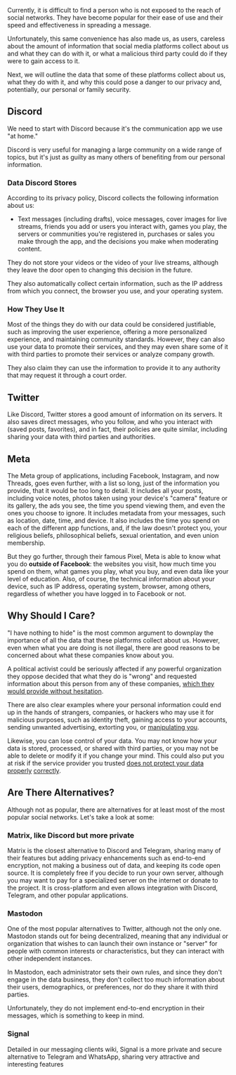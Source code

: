 Currently, it is difficult to find a person who is not exposed to the reach of social networks. They have become popular for their ease of use and their speed and effectiveness in spreading a message.

Unfortunately, this same convenience has also made us, as users, careless about the amount of information that social media platforms collect about us and what they can do with it, or what a malicious third party could do if they were to gain access to it.

Next, we will outline the data that some of these platforms collect about us, what they do with it, and why this could pose a danger to our privacy and, potentially, our personal or family security.

Discord
-------

We need to start with Discord because it's the communication app we use "at home."

Discord is very useful for managing a large community on a wide range of topics, but it's just as guilty as many others of benefiting from our personal information.

### Data Discord Stores

According to its privacy policy, Discord collects the following information about us:

-   Text messages (including drafts), voice messages, cover images for live streams, friends you add or users you interact with, games you play, the servers or communities you're registered in, purchases or sales you make through the app, and the decisions you make when moderating content.

They do not store your videos or the video of your live streams, although they leave the door open to changing this decision in the future.

They also automatically collect certain information, such as the IP address from which you connect, the browser you use, and your operating system.

### How They Use It

Most of the things they do with our data could be considered justifiable, such as improving the user experience, offering a more personalized experience, and maintaining community standards. However, they can also use your data to promote their services, and they may even share some of it with third parties to promote their services or analyze company growth.

They also claim they can use the information to provide it to any authority that may request it through a court order.

Twitter
-------

Like Discord, Twitter stores a good amount of information on its servers. It also saves direct messages, who you follow, and who you interact with (saved posts, favorites), and in fact, their policies are quite similar, including sharing your data with third parties and authorities.

Meta
----

The Meta group of applications, including Facebook, Instagram, and now Threads, goes even further, with a list so long, just of the information you provide, that it would be too long to detail. It includes all your posts, including voice notes, photos taken using your device's "camera" feature or its gallery, the ads you see, the time you spend viewing them, and even the ones you choose to ignore. It includes metadata from your messages, such as location, date, time, and device. It also includes the time you spend on each of the different app functions, and, if the law doesn't protect you, your religious beliefs, philosophical beliefs, sexual orientation, and even union membership.

But they go further, through their famous Pixel, Meta is able to know what you do **outside of Facebook**: the websites you visit, how much time you spend on them, what games you play, what you buy, and even data like your level of education. Also, of course, the technical information about your device, such as IP address, operating system, browser, among others, regardless of whether you have logged in to Facebook or not.

Why Should I Care?
------------------

"I have nothing to hide" is the most common argument to downplay the importance of all the data that these platforms collect about us. However, even when what you are doing is not illegal, there are good reasons to be concerned about what these companies know about you.

A political activist could be seriously affected if any powerful organization they oppose decided that what they do is "wrong" and requested information about this person from any of these companies, [which they would provide without hesitation](https://gizmodo.com/twitter-saudi-arabia-x-jack-dorsey-areej-al-sadhan-abdu-1850805085).

There are also clear examples where your personal information could end up in the hands of strangers, companies, or hackers who may use it for malicious purposes, such as identity theft, gaining access to your accounts, sending unwanted advertising, extorting you, or [manipulating you](https://en.wikipedia.org/wiki/Facebook%E2%80%93Cambridge_Analytica_data_scandal).

Likewise, you can lose control of your data. You may not know how your data is stored, processed, or shared with third parties, or you may not be able to delete or modify it if you change your mind. This could also put you at risk if the service provider you trusted [does not protect your data properly](https://www.iotworldtoday.com/security/duolingo-data-breach-exposes-3-million-user-emails) [correctly](https://edition.cnn.com/2023/01/05/tech/twitter-data-email-addresses/index.html).

Are There Alternatives?
-----------------------

Although not as popular, there are alternatives for at least most of the most popular social networks. Let's take a look at some:

### Matrix, like Discord but more private

Matrix is the closest alternative to Discord and Telegram, sharing many of their features but adding privacy enhancements such as end-to-end encryption, not making a business out of data, and keeping its code open source. It is completely free if you decide to run your own server, although you may want to pay for a specialized server on the internet or donate to the project. It is cross-platform and even allows integration with Discord, Telegram, and other popular applications.

### Mastodon

One of the most popular alternatives to Twitter, although not the only one. Mastodon stands out for being decentralized, meaning that any individual or organization that wishes to can launch their own instance or "server" for people with common interests or characteristics, but they can interact with other independent instances.

In Mastodon, each administrator sets their own rules, and since they don't engage in the data business, they don't collect too much information about their users, demographics, or preferences, nor do they share it with third parties.

Unfortunately, they do not implement end-to-end encryption in their messages, which is something to keep in mind.

### Signal

Detailed in our messaging clients wiki, Signal is a more private and secure alternative to Telegram and WhatsApp, sharing very attractive and interesting features


